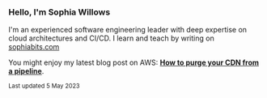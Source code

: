 ### Hello, I'm Sophia Willows

I'm an experienced software engineering leader with deep expertise on cloud architectures and CI/CD. I learn and teach by writing on [sophiabits.com](https://sophiabits.com/blog)

You might enjoy my latest blog post on AWS: **[How to purge your CDN from a pipeline](https://sophiabits.com/blog/how-to-purge-your-cdn-from-a-pipeline)**.

<sub>Last updated 5 May 2023</sub>

